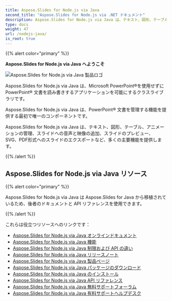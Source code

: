 ```yaml
---
title: Aspose.Slides for Node.js via Java
second_title: "Aspose.Slides for Node.js via .NET ドキュメント"
description: Aspose.Slides for Node.js via Java は、テキスト、図形、テーブル、アニメーションの管理、スライドへの音声と映像の追加、スライドのプレビュー、SVG、PDF形式へのスライドのエクスポートなど、多くの主要機能を提供します。
type: docs
weight: 47
url: /nodejs-java/
is_root: true
---
```


{{% alert color="primary" %}}

**Aspose.Slides for Node.js via Java へようこそ**

![Aspose.Slides for Node.js via Java 製品ロゴ](aspose_slides-for-nodejs-via-java.png)

Aspose.Slides for Node.js via Java は、Microsoft PowerPoint®を使用せずに PowerPoint® 文書を読み書きするアプリケーションを可能にするクラスライブラリです。

Aspose.Slides for Node.js via Java は、PowerPoint® 文書を管理する機能を提供する最初で唯一のコンポーネントです。

Aspose.Slides for Node.js via Java は、テキスト、図形、テーブル、アニメーションの管理、スライドへの音声と映像の追加、スライドのプレビュー、SVG、PDF形式へのスライドのエクスポートなど、多くの主要機能を提供します。

{{% /alert %}}

## Aspose.Slides for Node.js via Java リソース

{{% alert color="primary" %}}

Aspose.Slides for Node.js via Java は Aspose.Slides for Java から移植されているため、後者のドキュメントと API リファレンスを使用できます。

{{% /alert %}}

これらは役立つリソースへのリンクです：

- [Aspose.Slides for Node.js via Java オンラインドキュメント](/slides/java/developer-guide/)
- [Aspose.Slides for Node.js via Java 機能](/slides/nodejs-java/features-overview/)
- [Aspose.Slides for Node.js via Java 制限および API の違い](/slides/nodejs-java/limitations-and-api-differences/)
- [Aspose.Slides for Node.js via Java リリースノート](https://releases.aspose.com/slides/nodejs-java/release-notes/)
- [Aspose.Slides for Node.js via Java 製品ページ](https://products.aspose.com/slides/nodejs-java/)
- [Aspose.Slides for Node.js via Java パッケージのダウンロード](https://releases.aspose.com/slides/nodejs-java/)
- [Aspose.Slides for Node.js via Java のインストール](/slides/nodejs-java/installation/)
- [Aspose.Slides for Node.js via Java API リファレンス](https://reference.aspose.com/slides/nodejs-java/)
- [Aspose.Slides for Node.js via Java 無料サポートフォーラム](https://forum.aspose.com/c/slides/11)
- [Aspose.Slides for Node.js via Java 有料サポートヘルプデスク](https://helpdesk.aspose.com/)